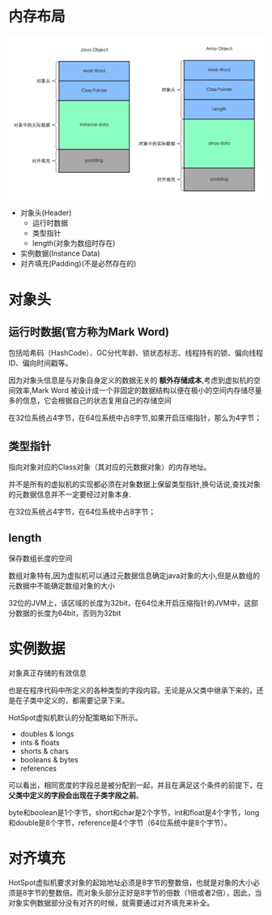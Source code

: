 # 内存布局

![对象的内存布局](pic/对象的内存布局.png)

* 对象头(Header)
    * 运行时数据
    * 类型指针
    * length(对象为数组时存在)
* 实例数据(Instance Data)
* 对齐填充(Padding)(不是必然存在的)

# 对象头

## 运行时数据(官方称为Mark Word)

包括哈希码（HashCode）、GC分代年龄、锁状态标志、线程持有的锁、偏向线程ID、偏向时间戳等。

因为对象头信息是与对象自身定义的数据无关的 **额外存储成本**,考虑到虚拟机的空间效率,Mark Word 被设计成一个非固定的数据结构以便在极小的空间内存储尽量多的信息，它会根据自己的状态复用自己的存储空间

在32位系统占4字节，在64位系统中占8字节,如果开启压缩指针，那么为4字节；

## 类型指针

指向对象对应的Class对象（其对应的元数据对象）的内存地址。

并不是所有的虚拟机的实现都必须在对象数据上保留类型指针,换句话说,查找对象的元数据信息并不一定要经过对象本身.

在32位系统占4字节，在64位系统中占8字节；

## length

保存数组长度的空间

数组对象特有,因为虚拟机可以通过元数据信息确定java对象的大小,但是从数组的元数据中不能确定数组对象的大小

32位的JVM上，该区域的长度为32bit，在64位未开启压缩指针的JVM中，这部分数据的长度为64bit，否则为32bit

# 实例数据

对象真正存储的有效信息

也是在程序代码中所定义的各种类型的字段内容。无论是从父类中继承下来的，还是在子类中定义的，都需要记录下来。

HotSpot虚拟机默认的分配策略如下所示。

* doubles & longs
* ints & floats
* shorts & chars
* booleans & bytes
* references

可以看出，相同宽度的字段总是被分配到一起，并且在满足这个条件的前提下，在 **父类中定义的字段会出现在子类字段之前**。

byte和boolean是1个字节，short和char是2个字节，int和float是4个字节，long和double是8个字节，reference是4个字节（64位系统中是8个字节）。

# 对齐填充

HotSpot虚拟机要求对象的起始地址必须是8字节的整数倍，也就是对象的大小必须是8字节的整数倍。而对象头部分正好是8字节的倍数（1倍或者2倍），因此，当对象实例数据部分没有对齐的时候，就需要通过对齐填充来补全。































#
